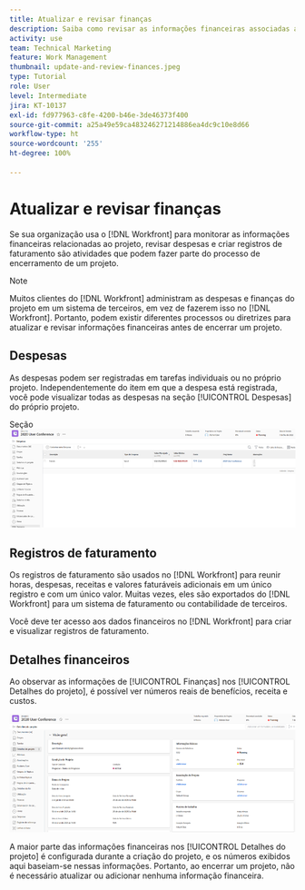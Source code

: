 ```yaml
---
title: Atualizar e revisar finanças
description: Saiba como revisar as informações financeiras associadas a um projeto no  [!DNL  Workfront].
activity: use
team: Technical Marketing
feature: Work Management
thumbnail: update-and-review-finances.jpeg
type: Tutorial
role: User
level: Intermediate
jira: KT-10137
exl-id: fd977963-c8fe-4200-b46e-3de46373f400
source-git-commit: a25a49e59ca483246271214886ea4dc9c10e8d66
workflow-type: ht
source-wordcount: '255'
ht-degree: 100%

---
```


# Atualizar e revisar finanças

Se sua organização usa o [!DNL Workfront] para monitorar as informações financeiras relacionadas ao projeto, revisar despesas e criar registros de faturamento são atividades que podem fazer parte do processo de encerramento de um projeto.

>[!NOTE]
>
>Muitos clientes do [!DNL Workfront] administram as despesas e finanças do projeto em um sistema de terceiros, em vez de fazerem isso no [!DNL Workfront]. Portanto, podem existir diferentes processos ou diretrizes para atualizar e revisar informações financeiras antes de encerrar um projeto.


## Despesas

As despesas podem ser registradas em tarefas individuais ou no próprio projeto. Independentemente do item em que a despesa está registrada, você pode visualizar todas as despesas na seção [!UICONTROL Despesas] do próprio projeto.

Seção ![[!UICONTROL Despesas] de um projeto](assets/expense-section.png)

## Registros de faturamento

Os registros de faturamento são usados no [!DNL Workfront] para reunir horas, despesas, receitas e valores faturáveis adicionais em um único registro e com um único valor. Muitas vezes, eles são exportados do [!DNL Workfront] para um sistema de faturamento ou contabilidade de terceiros.

Você deve ter acesso aos dados financeiros no [!DNL Workfront] para criar e visualizar registros de faturamento.

## Detalhes financeiros

Ao observar as informações de [!UICONTROL Finanças] nos [!UICONTROL Detalhes do projeto], é possível ver números reais de benefícios, receita e custos.

![Seção de finanças da janela [!UICONTROL Detalhes do projeto]](assets/finance-section-project-details.png)

A maior parte das informações financeiras nos [!UICONTROL Detalhes do projeto] é configurada durante a criação do projeto, e os números exibidos aqui baseiam-se nessas informações. Portanto, ao encerrar um projeto, não é necessário atualizar ou adicionar nenhuma informação financeira.

<!---
learn more urls
Create billing records
Manage project expenses
Project finances
--->

